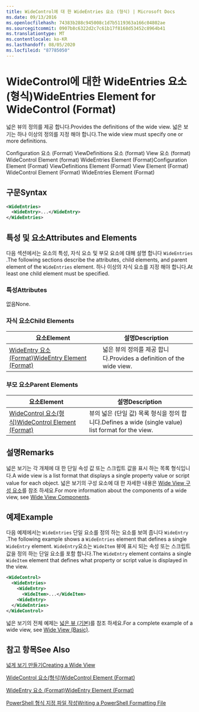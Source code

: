 ```yaml
---
title: WideControl에 대 한 WideEntries 요소 (형식) | Microsoft Docs
ms.date: 09/13/2016
ms.openlocfilehash: 74383b288c945008c1d7b5119363a166c04802ae
ms.sourcegitcommit: 0907b8c6322d2c7c61b17f8168d53452c8964b41
ms.translationtype: MT
ms.contentlocale: ko-KR
ms.lasthandoff: 08/05/2020
ms.locfileid: "87785050"
---
```

# <a name="wideentries-element-for-widecontrol-format"></a><span data-ttu-id="fa084-102">WideControl에 대한 WideEntries 요소(형식)</span><span class="sxs-lookup"><span data-stu-id="fa084-102">WideEntries Element for WideControl (Format)</span></span>

<span data-ttu-id="fa084-103">넓은 뷰의 정의를 제공 합니다.</span><span class="sxs-lookup"><span data-stu-id="fa084-103">Provides the definitions of the wide view.</span></span> <span data-ttu-id="fa084-104">넓은 보기는 하나 이상의 정의를 지정 해야 합니다.</span><span class="sxs-lookup"><span data-stu-id="fa084-104">The wide view must specify one or more definitions.</span></span>

<span data-ttu-id="fa084-105">Configuration 요소 (Format) ViewDefinitions 요소 (format) View 요소 (format) WideControl Element (format) WideEntries Element (Format)</span><span class="sxs-lookup"><span data-stu-id="fa084-105">Configuration Element (Format) ViewDefinitions Element (Format) View Element (Format) WideControl Element (Format) WideEntries Element (Format)</span></span>

## <a name="syntax"></a><span data-ttu-id="fa084-106">구문</span><span class="sxs-lookup"><span data-stu-id="fa084-106">Syntax</span></span>

```xml
<WideEntries>
  <WideEntry>...</WideEntry>
</WideEntries>

```

## <a name="attributes-and-elements"></a><span data-ttu-id="fa084-107">특성 및 요소</span><span class="sxs-lookup"><span data-stu-id="fa084-107">Attributes and Elements</span></span>

<span data-ttu-id="fa084-108">다음 섹션에서는 요소의 특성, 자식 요소 및 부모 요소에 대해 설명 합니다 `WideEntries` .</span><span class="sxs-lookup"><span data-stu-id="fa084-108">The following sections describe the attributes, child elements, and parent element of the `WideEntries` element.</span></span> <span data-ttu-id="fa084-109">하나 이상의 자식 요소를 지정 해야 합니다.</span><span class="sxs-lookup"><span data-stu-id="fa084-109">At least one child element must be specified.</span></span>

### <a name="attributes"></a><span data-ttu-id="fa084-110">특성</span><span class="sxs-lookup"><span data-stu-id="fa084-110">Attributes</span></span>

<span data-ttu-id="fa084-111">없음</span><span class="sxs-lookup"><span data-stu-id="fa084-111">None.</span></span>

### <a name="child-elements"></a><span data-ttu-id="fa084-112">자식 요소</span><span class="sxs-lookup"><span data-stu-id="fa084-112">Child Elements</span></span>

|<span data-ttu-id="fa084-113">요소</span><span class="sxs-lookup"><span data-stu-id="fa084-113">Element</span></span>|<span data-ttu-id="fa084-114">설명</span><span class="sxs-lookup"><span data-stu-id="fa084-114">Description</span></span>|
|-------------|-----------------|
|[<span data-ttu-id="fa084-115">WideEntry 요소 (Format)</span><span class="sxs-lookup"><span data-stu-id="fa084-115">WideEntry Element (Format)</span></span>](./wideentry-element-for-widecontrol-format.md)|<span data-ttu-id="fa084-116">넓은 뷰의 정의를 제공 합니다.</span><span class="sxs-lookup"><span data-stu-id="fa084-116">Provides a definition of the wide view.</span></span>|

### <a name="parent-elements"></a><span data-ttu-id="fa084-117">부모 요소</span><span class="sxs-lookup"><span data-stu-id="fa084-117">Parent Elements</span></span>

|<span data-ttu-id="fa084-118">요소</span><span class="sxs-lookup"><span data-stu-id="fa084-118">Element</span></span>|<span data-ttu-id="fa084-119">설명</span><span class="sxs-lookup"><span data-stu-id="fa084-119">Description</span></span>|
|-------------|-----------------|
|[<span data-ttu-id="fa084-120">WideControl 요소(형식)</span><span class="sxs-lookup"><span data-stu-id="fa084-120">WideControl Element (Format)</span></span>](./widecontrol-element-format.md)|<span data-ttu-id="fa084-121">뷰의 넓은 (단일 값) 목록 형식을 정의 합니다.</span><span class="sxs-lookup"><span data-stu-id="fa084-121">Defines a wide (single value) list format for the view.</span></span>|

## <a name="remarks"></a><span data-ttu-id="fa084-122">설명</span><span class="sxs-lookup"><span data-stu-id="fa084-122">Remarks</span></span>

<span data-ttu-id="fa084-123">넓은 보기는 각 개체에 대 한 단일 속성 값 또는 스크립트 값을 표시 하는 목록 형식입니다.</span><span class="sxs-lookup"><span data-stu-id="fa084-123">A wide view is a list format that displays a single property value or script value for each object.</span></span> <span data-ttu-id="fa084-124">넓은 보기의 구성 요소에 대 한 자세한 내용은 [Wide View 구성 요소](./creating-a-wide-view.md)를 참조 하세요.</span><span class="sxs-lookup"><span data-stu-id="fa084-124">For more information about the components of a wide view, see [Wide View Components](./creating-a-wide-view.md).</span></span>

## <a name="example"></a><span data-ttu-id="fa084-125">예제</span><span class="sxs-lookup"><span data-stu-id="fa084-125">Example</span></span>

<span data-ttu-id="fa084-126">다음 예제에서는 `WideEntries` 단일 요소를 정의 하는 요소를 보여 줍니다 `WideEntry` .</span><span class="sxs-lookup"><span data-stu-id="fa084-126">The following example shows a `WideEntries` element that defines a single `WideEntry` element.</span></span> <span data-ttu-id="fa084-127">`WideEntry`요소는 `WideItem` 뷰에 표시 되는 속성 또는 스크립트 값을 정의 하는 단일 요소를 포함 합니다.</span><span class="sxs-lookup"><span data-stu-id="fa084-127">The `WideEntry` element contains a single `WideItem` element that defines what property or script value is displayed in the view.</span></span>

```xml
<WideControl>
  <WideEntries>
    <WideEntry>
      <WideItem>...</WideItem>
    <WideEntry>
  </WideEntries>
</WideControl>
```

<span data-ttu-id="fa084-128">넓은 보기의 전체 예제는 [넓은 뷰 (기본)](./wide-view-basic.md)를 참조 하세요.</span><span class="sxs-lookup"><span data-stu-id="fa084-128">For a complete example of a wide view, see [Wide View (Basic)](./wide-view-basic.md).</span></span>

## <a name="see-also"></a><span data-ttu-id="fa084-129">참고 항목</span><span class="sxs-lookup"><span data-stu-id="fa084-129">See Also</span></span>

[<span data-ttu-id="fa084-130">넓게 보기 만들기</span><span class="sxs-lookup"><span data-stu-id="fa084-130">Creating a Wide View</span></span>](./creating-a-wide-view.md)

[<span data-ttu-id="fa084-131">WideControl 요소(형식)</span><span class="sxs-lookup"><span data-stu-id="fa084-131">WideControl Element (Format)</span></span>](./widecontrol-element-format.md)

[<span data-ttu-id="fa084-132">WideEntry 요소 (Format)</span><span class="sxs-lookup"><span data-stu-id="fa084-132">WideEntry Element (Format)</span></span>](./wideentry-element-for-widecontrol-format.md)

[<span data-ttu-id="fa084-133">PowerShell 형식 지정 파일 작성</span><span class="sxs-lookup"><span data-stu-id="fa084-133">Writing a PowerShell Formatting File</span></span>](./writing-a-powershell-formatting-file.md)
